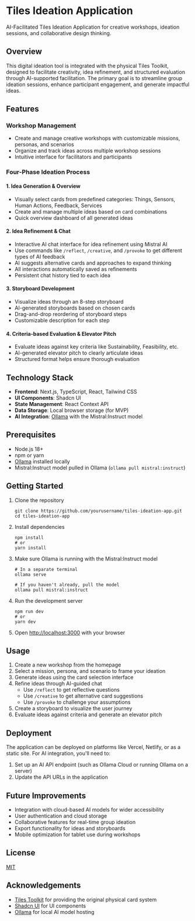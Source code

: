 # Tiles Ideation Application

AI-Facilitated Tiles Ideation Application for creative workshops, ideation sessions, and collaborative design thinking.

## Overview

This digital ideation tool is integrated with the physical Tiles Toolkit, designed to facilitate creativity, idea refinement, and structured evaluation through AI-supported facilitation. The primary goal is to streamline group ideation sessions, enhance participant engagement, and generate impactful ideas.

## Features

### Workshop Management

- Create and manage creative workshops with customizable missions, personas, and scenarios
- Organize and track ideas across multiple workshop sessions
- Intuitive interface for facilitators and participants

### Four-Phase Ideation Process

#### 1. Idea Generation & Overview

- Visually select cards from predefined categories: Things, Sensors, Human Actions, Feedback, Services
- Create and manage multiple ideas based on card combinations
- Quick overview dashboard of all generated ideas

#### 2. Idea Refinement & Chat

- Interactive AI chat interface for idea refinement using Mistral AI
- Use commands like `/reflect`, `/creative`, and `/provoke` to get different types of AI feedback
- AI suggests alternative cards and approaches to expand thinking
- All interactions automatically saved as refinements
- Persistent chat history tied to each idea

#### 3. Storyboard Development

- Visualize ideas through an 8-step storyboard
- AI-generated storyboards based on chosen cards
- Drag-and-drop reordering of storyboard steps
- Customizable description for each step

#### 4. Criteria-based Evaluation & Elevator Pitch

- Evaluate ideas against key criteria like Sustainability, Feasibility, etc.
- AI-generated elevator pitch to clearly articulate ideas
- Structured format helps ensure thorough evaluation

## Technology Stack

- **Frontend**: Next.js, TypeScript, React, Tailwind CSS
- **UI Components**: Shadcn UI
- **State Management**: React Context API
- **Data Storage**: Local browser storage (for MVP)
- **AI Integration**: [Ollama](https://ollama.ai/) with the Mistral:Instruct model

## Prerequisites

- Node.js 18+
- npm or yarn
- [Ollama](https://ollama.ai/) installed locally
- Mistral:Instruct model pulled in Ollama (`ollama pull mistral:instruct`)

## Getting Started

1. Clone the repository
   ```
   git clone https://github.com/yourusername/tiles-ideation-app.git
   cd tiles-ideation-app
   ```

2. Install dependencies
   ```
   npm install
   # or
   yarn install
   ```

3. Make sure Ollama is running with the Mistral:Instruct model
   ```
   # In a separate terminal
   ollama serve
   
   # If you haven't already, pull the model
   ollama pull mistral:instruct
   ```

4. Run the development server
   ```
   npm run dev
   # or
   yarn dev
   ```

5. Open [http://localhost:3000](http://localhost:3000) with your browser

## Usage

1. Create a new workshop from the homepage
2. Select a mission, persona, and scenario to frame your ideation
3. Generate ideas using the card selection interface
4. Refine ideas through AI-guided chat
   - Use `/reflect` to get reflective questions
   - Use `/creative` to get alternative card suggestions
   - Use `/provoke` to challenge your assumptions
5. Create a storyboard to visualize the user journey
6. Evaluate ideas against criteria and generate an elevator pitch

## Deployment

The application can be deployed on platforms like Vercel, Netlify, or as a static site. For AI integration, you'll need to:

1. Set up an AI API endpoint (such as Ollama Cloud or running Ollama on a server)
2. Update the API URLs in the application

## Future Improvements

- Integration with cloud-based AI models for wider accessibility
- User authentication and cloud storage
- Collaborative features for real-time group ideation
- Export functionality for ideas and storyboards
- Mobile optimization for tablet use during workshops

## License

[MIT](LICENSE)

## Acknowledgements

- [Tiles Toolkit](https://www.tilestoolkit.io/) for providing the original physical card system
- [Shadcn UI](https://ui.shadcn.com/) for UI components
- [Ollama](https://ollama.ai/) for local AI model hosting
